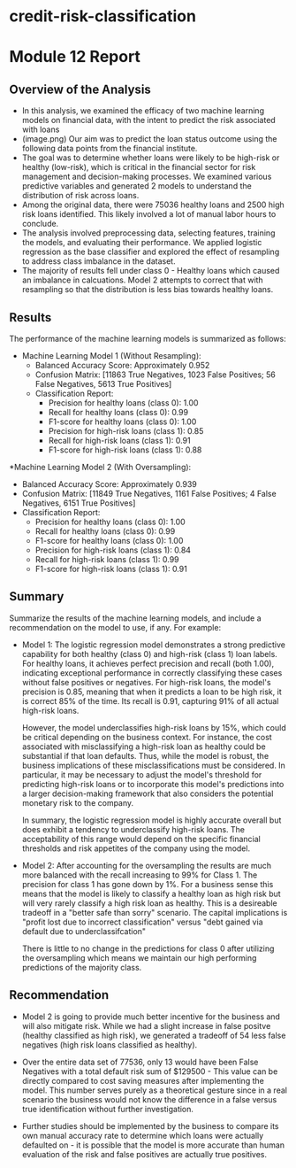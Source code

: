 # credit-risk-classification

# Module 12 Report

## Overview of the Analysis


* In this analysis, we examined the efficacy of two machine learning models on financial data, with the intent to predict the risk associated with loans
* (image.png) Our aim was to predict the loan status outcome using the following data points from the financial institute.
* The goal was to determine whether loans were likely to be high-risk or healthy (low-risk), which is critical in the financial sector for risk management and decision-making processes. We examined various predictive variables and generated 2 models to understand the distribution of risk across loans.
* Among the original data, there were 75036 healthy loans and 2500 high risk loans identified. This likely involved a lot of manual labor hours to conclude.
* The analysis involved preprocessing data, selecting features, training the models, and evaluating their performance. We applied logistic regression as the base classifier and explored the effect of resampling to address class imbalance in the dataset.
* The majority of results fell under class 0 - Healthy loans which caused an imbalance in calcuations. Model 2 attempts to correct that with resampling so that the distribution is less bias towards healthy loans.

## Results


The performance of the machine learning models is summarized as follows:

* Machine Learning Model 1 (Without Resampling):
  * Balanced Accuracy Score: Approximately 0.952
  * Confusion Matrix: [11863 True Negatives, 1023 False Positives; 56 False Negatives, 5613 True Positives]
  * Classification Report:
    * Precision for healthy loans (class 0): 1.00
    * Recall for healthy loans (class 0): 0.99
    * F1-score for healthy loans (class 0): 1.00
    * Precision for high-risk loans (class 1): 0.85
    * Recall for high-risk loans (class 1): 0.91
    * F1-score for high-risk loans (class 1): 0.88



*Machine Learning Model 2 (With Oversampling):
  * Balanced Accuracy Score: Approximately 0.939
  * Confusion Matrix: [11849 True Negatives, 1161 False Positives; 4 False Negatives, 6151 True Positives]
  * Classification Report:
    * Precision for healthy loans (class 0): 1.00
    * Recall for healthy loans (class 0): 0.99
    * F1-score for healthy loans (class 0): 1.00
    * Precision for high-risk loans (class 1): 0.84
    * Recall for high-risk loans (class 1): 0.99
    * F1-score for high-risk loans (class 1): 0.91


## Summary

Summarize the results of the machine learning models, and include a recommendation on the model to use, if any. For example:
* Model 1: The logistic regression model demonstrates a strong predictive capability for both healthy (class 0) and high-risk (class 1) loan labels. For healthy loans, it achieves perfect precision and recall (both 1.00), indicating exceptional performance in correctly classifying these cases without false positives or negatives. For high-risk loans, the model's precision is 0.85, meaning that when it predicts a loan to be high risk, it is correct 85% of the time. Its recall is 0.91, capturing 91% of all actual high-risk loans.

    However, the model underclassifies high-risk loans by 15%, which could be critical depending on the business context. For instance, the cost associated with misclassifying a high-risk loan as healthy could be substantial if that loan defaults. Thus, while the model is robust, the business implications of these misclassifications must be considered. In particular, it may be necessary to adjust the model's threshold for predicting high-risk loans or to incorporate this model's predictions into a larger decision-making framework that also considers the potential monetary risk to the company.

    In summary, the logistic regression model is highly accurate overall but does exhibit a tendency to underclassify high-risk loans. The acceptability of this range would depend on the specific financial thresholds and risk appetites of the company using the model.

* Model 2: After accounting for the oversampling the results are much more balanced with the recall increasing to 99% for Class 1. The precision for class 1 has gone down by 1%. For a business sense this means that the model is likely to classify a healthy loan as high risk but will very rarely classify a high risk loan as healthy. This is a desireable tradeoff in a "better safe than sorry" scenario. The capital implications is "profit lost due to incorrect classification" versus "debt gained via default due to underclassifcation"

    There is little to no change in the predictions for class 0 after utilizing the oversampling which means we maintain our high performing predictions of the majority class.
    
## Recommendation 

* Model 2 is going to provide much better incentive for the business and will also mitigate risk. While we had a slight increase in false positve (healthy classified as high risk), we generated a tradeoff of 54 less false negatives (high risk loans classified as healthy).

* Over the entire data set of 77536, only 13 would have been False Negatives with a total default risk sum of $129500 - This value can be directly compared to cost saving measures after implementing the model. This number serves purely as a theoretical gesture since in a real scenario the business would not know the difference in a false versus true identification without further investigation.

* Further studies should be implemented by the business to compare its own manual accuracy rate to determine which loans were actually defaulted on - it is possible that the model is more accurate than human evaluation of the risk and false positives are actually true positives.


